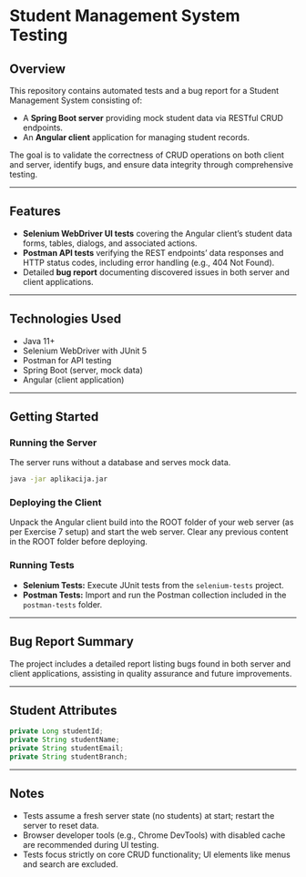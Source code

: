 # Student Management System Testing

## Overview

This repository contains automated tests and a bug report for a Student Management System consisting of:

* A **Spring Boot server** providing mock student data via RESTful CRUD endpoints.
* An **Angular client** application for managing student records.

The goal is to validate the correctness of CRUD operations on both client and server, identify bugs, and ensure data integrity through comprehensive testing.

---

## Features

* **Selenium WebDriver UI tests** covering the Angular client’s student data forms, tables, dialogs, and associated actions.
* **Postman API tests** verifying the REST endpoints’ data responses and HTTP status codes, including error handling (e.g., 404 Not Found).
* Detailed **bug report** documenting discovered issues in both server and client applications.

---

## Technologies Used

* Java 11+
* Selenium WebDriver with JUnit 5
* Postman for API testing
* Spring Boot (server, mock data)
* Angular (client application)

---

## Getting Started

### Running the Server

The server runs without a database and serves mock data.

```bash
java -jar aplikacija.jar
```

### Deploying the Client

Unpack the Angular client build into the ROOT folder of your web server (as per Exercise 7 setup) and start the web server. Clear any previous content in the ROOT folder before deploying.

### Running Tests

* **Selenium Tests:** Execute JUnit tests from the `selenium-tests` project.
* **Postman Tests:** Import and run the Postman collection included in the `postman-tests` folder.

---

## Bug Report Summary

The project includes a detailed report listing bugs found in both server and client applications, assisting in quality assurance and future improvements.

---

## Student Attributes

```java
private Long studentId;
private String studentName;
private String studentEmail;
private String studentBranch;
```

---

## Notes

* Tests assume a fresh server state (no students) at start; restart the server to reset data.
* Browser developer tools (e.g., Chrome DevTools) with disabled cache are recommended during UI testing.
* Tests focus strictly on core CRUD functionality; UI elements like menus and search are excluded.


